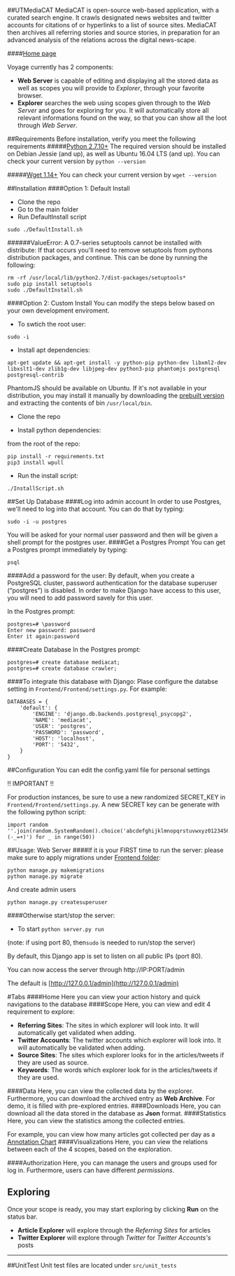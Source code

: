 ##UTMediaCAT
MediaCAT is open-source web-based application, with a curated search engine. It crawls designated news websites and twitter accounts for citations of or hyperlinks to a list of source sites. MediaCAT then archives all referring stories and source stories, in preparation for an advanced analysis of the relations across the digital news-scape.

####[Home page](https://mediacat.utsc.utoronto.ca/)

Voyage currently has 2 components:
* __Web Server__ is capable of editing and displaying all the stored data as well as scopes you will provide to _Explorer_, through your favorite browser.
* __Explorer__ searches the web using scopes given through to the _Web Server_ and goes for exploring for you. It will automatically store all relevant informations found on the way, so that you can show all the loot through _Web Server_.


##Requirements
Before installation, verify you meet the following requirements
#####[Python 2.7.10+](https://www.python.org/downloads/release/python-2710/)
The required version should be installed on Debian Jessie (and up), as well as Ubuntu 16.04 LTS (and up). You can check your current version by `python --version`


#####[Wget 1.14+](http://www.gnu.org/software/wget/)
You can check your current version by `wget --version`

##Installation
####Option 1: Default Install
* Clone the repo
* Go to the main folder
* Run DefaultInstall script
```
sudo ./DefaultInstall.sh
```

######ValueError: A 0.7-series setuptools cannot be installed with distribute:
If that occurs you'll need to remove setuptools from pythons distribution packages, and continue. This can be done by running the following:
```
rm -rf /usr/local/lib/python2.7/dist-packages/setuptools*
sudo pip install setuptools
sudo ./DefaultInstall.sh
```

####Option 2: Custom Install
You can modify the steps below based on your own development enviroment.
* To swtich the root user:
```
sudo -i
```
* Install apt dependencies:
```
apt-get update && apt-get install -y python-pip python-dev libxml2-dev libxslt1-dev zlib1g-dev libjpeg-dev python3-pip phantomjs postgresql postgresql-contrib
```
PhantomJS should be available on Ubuntu. If it's not available in your distribution, you may install it manually by downloading the [prebuilt version](http://phantomjs.org/download.html) and extracting the contents of bin `/usr/local/bin`.

* Clone the repo

* Install python dependencies:

from the root of the repo:
```
pip install -r requirements.txt
pip3 install wpull
```

* Run the install script:
```
./InstallScript.sh
```
##Set Up Database
####Log into admin account
In order to use Postgres, we'll need to log into that account. You can do that by typing:
```
sudo -i -u postgres
```
You will be asked for your normal user password and then will be given a shell prompt for the postgres user.
####Get a Postgres Prompt
You can get a Postgres prompt immediately by typing:
```
psql
```
####Add a password for the user:
By default, when you create a PostgreSQL cluster, password authentication for the database superuser (“postgres”) is disabled. In
order to make Django have access to this user, you will need to add password savely for this user.

In the Postgres prompt:
```
postgres=# \password
Enter new password: password
Enter it again:password
```
####Create Database
In the Postgres prompt:
```
postgres=# create database mediacat;
postgres=# create database crawler;
```
 
####To integrate this database with Django:
Plase configure the databse setting in  `Frontend/Frontend/settings.py`. 
For example:
```
DATABASES = {
    'default': {
        'ENGINE': 'django.db.backends.postgresql_psycopg2',
        'NAME': 'mediacat',
        'USER': 'postgres',
        'PASSWORD': 'password',
        'HOST': 'localhost',
        'PORT': '5432',
    }
}
```


##Configuration
You can edit the config.yaml file for personal settings

:bangbang: IMPORTANT :bangbang: 

For production instances, be sure to use a new randomized SECRET_KEY in `Frontend/Frontend/settings.py`. 
A new SECRET key can be generate with the following python script:
```
import random
''.join(random.SystemRandom().choice('abcdefghijklmnopqrstuvwxyz0123456789!@#$%^&*(-_=+)') for _ in range(50))
```

##Usage: Web Server
####If it is your FIRST time to run the server:
please make sure to apply migrations under [Frontend folder](https://github.com/UTMediaCAT/Voyage/tree/master/Frontend):
```
python manage.py makemigrations
python manage.py migrate
```
And create admin users
```
python manage.py createsuperuser
```

####Otherwise start/stop the server:

* To start `python server.py run`

(note: if using port 80, then```sudo``` is needed to run/stop the server) 

By default, this Django app is set to listen on all public IPs (port 80).

You can now access the server through http://IP:PORT/admin

The default is [http://127.0.0.1/admin](http://127.0.0.1/admin)



#Tabs
####Home
Here you can view your action history and quick navigations to the database
####Scope
Here, you can view and edit 4 requirement to explore:
* __Referring Sites__: The sites in which explorer will look into. It will automatically get validated when adding.
* __Twitter Accounts__: The twitter accounts which explorer will look into. It will automatically be validated when adding.
* __Source Sites__: The sites which explorer looks for in the articles/tweets if they are used as source.
* __Keywords__: The words which explorer look for in the articles/tweets if they are used.

####Data
Here, you can view the collected data by the explorer. Furthermore, you can download the archived entry as __Web Archive__.
For demo, it is filled with pre-explored entries.
####Downloads
Here, you can download all the data stored in the database as __Json__ format.
####Statistics
Here, you can view the statistics among the collected entries.

For example, you can view how many articles got collected per day as a [Annotation Chart](https://developers.google.com/chart/interactive/docs/gallery/annotationchart)
####Visualizations
Here, you can view the relations between each of the 4 scopes, based on the exploration.

####Authorization
Here, you can manage the users and groups used for log in.
Furthermore, users can have different _permissions_.

## Exploring
Once your scope is ready, you may start exploring by clicking __Run__ on the status bar.
* __Article Explorer__ will explore through the _Referring Sites_ for articles
* __Twitter Explorer__ will explore through _Twitter_ for _Twitter Accounts's_ posts

___

##UnitTest
Unit test files are located under `src/unit_tests`

